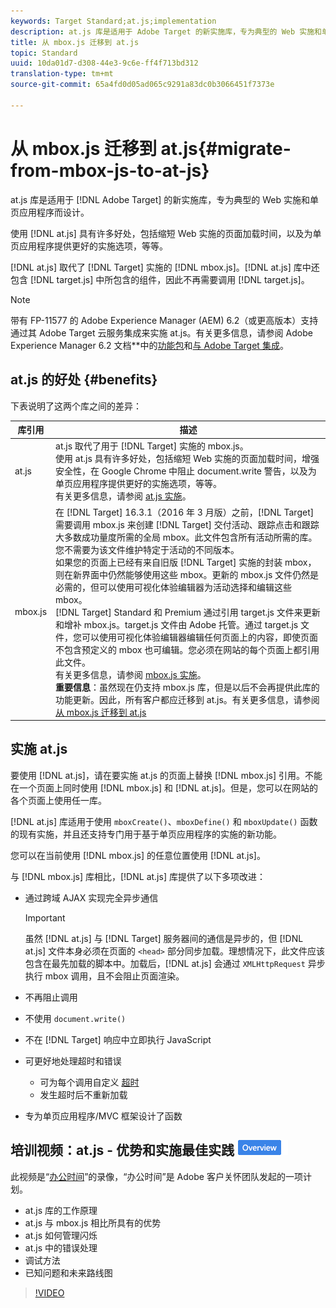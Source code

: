 ```yaml
---
keywords: Target Standard;at.js;implementation
description: at.js 库是适用于 Adobe Target 的新实施库，专为典型的 Web 实施和单页应用程序而设计。
title: 从 mbox.js 迁移到 at.js
topic: Standard
uuid: 10da01d7-d308-44e3-9c6e-ff4f713bd312
translation-type: tm+mt
source-git-commit: 65a4fd0d05ad065c9291a83dc0b3066451f7373e

---
```



# 从 mbox.js 迁移到 at.js{#migrate-from-mbox-js-to-at-js}

at.js 库是适用于 [!DNL Adobe Target] 的新实施库，专为典型的 Web 实施和单页应用程序而设计。

使用 [!DNL at.js] 具有许多好处，包括缩短 Web 实施的页面加载时间，以及为单页应用程序提供更好的实施选项，等等。

[!DNL at.js] 取代了 [!DNL Target] 实施的 [!DNL mbox.js]。[!DNL at.js] 库中还包含 [!DNL target.js] 中所包含的组件，因此不再需要调用 [!DNL target.js]。

>[!NOTE]
>
>带有 FP-11577 的 Adobe Experience Manager (AEM) 6.2（或更高版本）支持通过其 Adobe Target 云服务集成来实施 at.js。有关更多信息，请参阅 Adobe Experience Manager 6.2 文档&#x200B;**&#x200B;中的[功能包](https://docs.adobe.com/docs/en/aem/6-2/release-notes/feature-packs.html)和[与 Adobe Target 集成](https://docs.adobe.com/docs/en/aem/6-2/administer/integration/marketing-cloud/target.html)。

## at.js 的好处 {#benefits}

下表说明了这两个库之间的差异：

| 库引用 | 描述 |
|--- |--- |
| at.js | at.js 取代了用于 [!DNL Target] 实施的 mbox.js。<br>使用 at.js 具有许多好处，包括缩短 Web 实施的页面加载时间，增强安全性，在 Google Chrome 中阻止 document.write 警告，以及为单页应用程序提供更好的实施选项，等等。<br>有关更多信息，请参阅 [at.js 实施](/help/c-implementing-target/c-implementing-target-for-client-side-web/t-mbox-download/c-target-atjs-implementation/target-atjs-implementation.md)。 |
| mbox.js | 在 [!DNL Target] 16.3.1（2016 年 3 月版）之前，[!DNL Target] 需要调用 mbox.js 来创建 [!DNL Target] 交付活动、跟踪点击和跟踪大多数成功量度所需的全局 mbox。此文件包含所有活动所需的库。您不需要为该文件维护特定于活动的不同版本。<br>如果您的页面上已经有来自旧版 [!DNL Target] 实施的封装 mbox，则在新界面中仍然能够使用这些 mbox。更新的 mbox.js 文件仍然是必需的，但可以使用可视化体验编辑器为活动选择和编辑这些 mbox。<br>[!DNL Target] Standard 和 Premium 通过引用 target.js 文件来更新和增补 mbox.js。target.js 文件由 Adobe 托管。通过 target.js 文件，您可以使用可视化体验编辑器编辑任何页面上的内容，即使页面不包含预定义的 mbox 也可编辑。您必须在网站的每个页面上都引用此文件。<br>有关更多信息，请参阅 [mbox.js 实施](/help/c-implementing-target/c-implementing-target-for-client-side-web/t-mbox-download/mbox-download.md)。<br>**重要信息&#x200B;**：虽然现在仍支持 mbox.js 库，但是以后不会再提供此库的功能更新。因此，所有客户都应迁移到 at.js。有关更多信息，请参阅[从 mbox.js 迁移到 at.js](/help/c-implementing-target/c-implementing-target-for-client-side-web/t-mbox-download/c-target-atjs-implementation/target-migrate-atjs.md)<br> |

## 实施 at.js

要使用 [!DNL at.js]，请在要实施 at.js 的页面上替换 [!DNL mbox.js] 引用。不能在一个页面上同时使用 [!DNL mbox.js] 和 [!DNL at.js]。但是，您可以在网站的各个页面上使用任一库。

[!DNL at.js] 库适用于使用 `mboxCreate()`、`mboxDefine()` 和 `mboxUpdate()` 函数的现有实施，并且还支持专门用于基于单页应用程序的实施的新功能。

您可以在当前使用 [!DNL mbox.js] 的任意位置使用 [!DNL at.js]。

与 [!DNL mbox.js] 库相比，[!DNL at.js] 库提供了以下多项改进：

* 通过跨域 AJAX 实现完全异步通信

   >[!IMPORTANT]
   >
   >虽然 [!DNL at.js] 与 [!DNL Target] 服务器间的通信是异步的，但 [!DNL at.js] 文件本身必须在页面的 `<head>` 部分同步加载。理想情况下，此文件应该包含在最先加载的脚本中。加载后，[!DNL at.js] 会通过 `XMLHttpRequest` 异步执行 mbox 调用，且不会阻止页面渲染。

* 不再阻止调用
* 不使用 `document.write()`
* 不在 [!DNL Target] 响应中立即执行 JavaScript
* 可更好地处理超时和错误

   * 可为每个调用自定义 [超时](/help/c-implementing-target/c-implementing-target-for-client-side-web/targetgobalsettings.md)
   * 发生超时后不重新加载

* 专为单页应用程序/MVC 框架设计了函数

## 培训视频：at.js - 优势和实施最佳实践 ![概述徽章](/help/assets/overview.png)

此视频是“[办公时间](../../../../cmp-resources-and-contact-information.md#concept_58EA30379D3B48C4848BA2A8C464A5B7)”的录像，“办公时间”是 Adobe 客户关怀团队发起的一项计划。

* at.js 库的工作原理
* at.js 与 mbox.js 相比所具有的优势
* at.js 如何管理闪烁
* at.js 中的错误处理
* 调试方法
* 已知问题和未来路线图

>[!VIDEO](https://video.tv.adobe.com/v/22223/)
